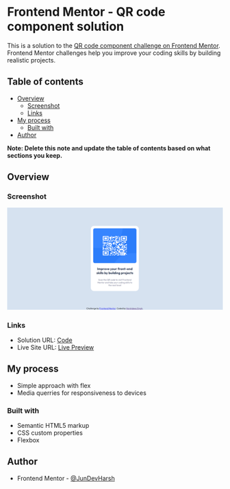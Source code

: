 # Frontend Mentor - QR code component solution

This is a solution to the [QR code component challenge on Frontend Mentor](https://www.frontendmentor.io/challenges/qr-code-component-iux_sIO_H). Frontend Mentor challenges help you improve your coding skills by building realistic projects. 

## Table of contents

- [Overview](#overview)
  - [Screenshot](#screenshot)
  - [Links](#links)
- [My process](#my-process)
  - [Built with](#built-with)
- [Author](#author)

**Note: Delete this note and update the table of contents based on what sections you keep.**

## Overview

### Screenshot

![](./images/screenshot.png)

### Links

- Solution URL: [Code](https://github.com/JunDevHarsh/qr-code-frontend)
- Live Site URL: [Live Preview](https://qr-code-frontend.netlify.app/)

## My process

- Simple approach with flex
- Media querries for responsiveness to devices

### Built with

- Semantic HTML5 markup
- CSS custom properties
- Flexbox

## Author

- Frontend Mentor - [@JunDevHarsh](https://www.frontendmentor.io/profile/JunDevHarsh)